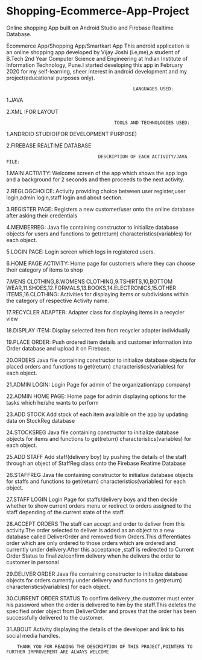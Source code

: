 # Shopping-Ecommerce-App-Project
Online shopping App built on Android Studio and Firebase Realtime Database.


Ecommerce App/Shopping App/Smartkart App
This android application is an online shopping app developed by Vijay Joshi (i.e,me),a student of B.Tech 2nd Year Computer Science and Engineering at Indian Institute of Information Technology, Pune.I started developing this app in February 2020 for my self-learning, sheer interest in android development and my project(educational purposes only).

                                                   LANGUAGES USED:
1.JAVA


2.XML :FOR LAYOUT

                                                                         
                                                                         
                                            TOOLS AND TECHNOLOGIES USED:
1.ANDROID STUDIO(FOR DEVELOPMENT PURPOSE)


2.FIREBASE REALTIME DATABASE

                                                                   
                                                                   
                                      DESCRIPTION OF EACH ACTIVITY/JAVA FILE:
1.MAIN ACTIVITY:
Welcome screen of the app which shows the app logo and a background for 2 seconds and then proceeds to the next activity.


2.REGLOGCHOICE:
Activity providing choice between user register,user login,admin login,staff login and about section.


3.REGISTER PAGE:
Registers a new customer/user onto the online database after asking their credentials


4.MEMBERREG:
Java file containing constructor to initialize database objects for users and functions to get(return) characteristics(variables) for each object.


5.LOGIN PAGE:
Login screen which logs in registered users.


6.HOME PAGE ACTIVITY:
Home page for customers where they can choose their category of items to shop


7.MENS CLOTHING,8.WOMENS CLOTHING,9.TSHIRTS,10,BOTTOM WEAR,11.SHOES,12.FORMALS,13.BOOKS,14.ELECTRONICS,15.OTHER ITEMS,16.CLOTHING:
Activities for displaying items or subdivisions within the category of respective Activity name.


17.RECYCLER ADAPTER:
Adapter class for displaying items in a recycler view


18.DISPLAY ITEM:
Display selected item from recycler adapter individually


19.PLACE ORDER:
Push ordered item details and customer information into Order database and upload it on Firebase.


20.ORDERS
Java file containing constructor to initialize database objects for placed orders and functions to get(return) characteristics(variables) for each object.


21.ADMIN LOGIN:
Login Page for admin of the organization(app company)


22.ADMIN HOME PAGE:
Home page for admin displaying options for the tasks which he/she wants to perform


23.ADD STOCK
Add stock of each item availaible on the app by updating data on StockReg database


24.STOCKSREG
Java file containing constructor to initialize database objects for items and functions to get(return) characteristics(variables) for each object.


25.ADD STAFF
Add staff(delivery boy) by pushing the details of the staff through an object of StaffReg class onto the Firebase Reatime Database


26.STAFFREG
Java file containing constructor to initialize database objects for staffs and functions to get(return) characteristics(variables) for each object.


27.STAFF LOGIN
Login Page for staffs/delivery boys and then decide whether to show current orders menu or redirect to orders assigned to the staff depending of the current state of the staff.


28.ACCEPT ORDERS
The staff can accept and order to deliver from this activity.The order selected to deliver is added as an object to a new database called DeliverOrder and removed from Orders.This differentiates order which are only ordered to those orders which are ordered and currently under delivery.After this acceptance ,staff is redirected to Current Order Status to finalize/confirm delivery when he delivers the order to customer in personal


29.DELIVER ORDER
Java file containing constructor to initialize database objects for orders currently under delivery and functions to get(return) characteristics(variables) for each object.

30.CURRENT ORDER STATUS
To confirm delivery ,the customer must enter his password when the order is delivered to him by the staff.This deletes the specified order object from DeliverOrder and proves that the order has been successfully delivered to the customer.


31.ABOUT
Activity displaying the details of the developer and link to his social media handles.



        THANK YOU FOR READING THE DESCRIPTION OF THIS PROJECT,POINTERS TO FURTHER IMPROVEMENT ARE ALWAYS WELCOME


